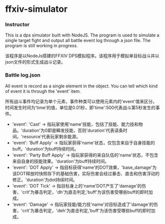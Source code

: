﻿# ffxiv-simulator

### Instructor

This is a dps simulator built with NodeJS. The program is used to simulate a single target fight and output all battle event log through a json file. The program is still working in progress.

该程序是以NodeJs搭建的FFXIV DPS模拟程序。该程序用于模拟单目标战斗并以json文件的形式生成战斗记录。

### Battle log.json

All event is record as a single element in the object. You can tell which kind of event it is through the 'event' item.

所有战斗事件均记录为单个元素，事件种类可以使用元素内的'event'值来区分。时间发生时间为'time'的值，单位是0.01秒，即'time':500代表战斗第5秒发生的事件。

* 'event': 'Cast' -> 指玩家使用'name'技能，包括了技能、能力技和物品。'duration'为0即是瞬发技能，否则'duration'代表读条时间。'resource'代表玩家剩余能源。
* 'event': 'Buff Apply' -> 指玩家获得'name'状态，仅包含来自于自身技能的buff。'duration'为buff持续时间。
* 'event': 'Party Buff Apply' -> 指玩家获得的来自队伍的'name'状态，不包含来自自身的技能效果。'duration'为buff持续时间。
* 'event': 'DOT Apply' -> 指目标获得'name'的DOT效果，'base_damage'为该DOT释放时快照存下的基础伤害，实际伤害会经过暴击、直击和伤害浮动的修正。'duration'为dot持续时间。
* 'event': 'DOT Tick' -> 指目标身上的'name'DOT产生了'damage'的伤害，'crit'为暴击判定，'dh'为直击判定,'buff'为该伤害受哪些buff的即时加成。
* 'event': 'Damage' -> 指玩家技能/能力技'name'对目标造成了'damage'的伤害，'crit'为暴击判定，'deh'为直击判定,'buff'为该伤害受哪些buff的即时加成。
